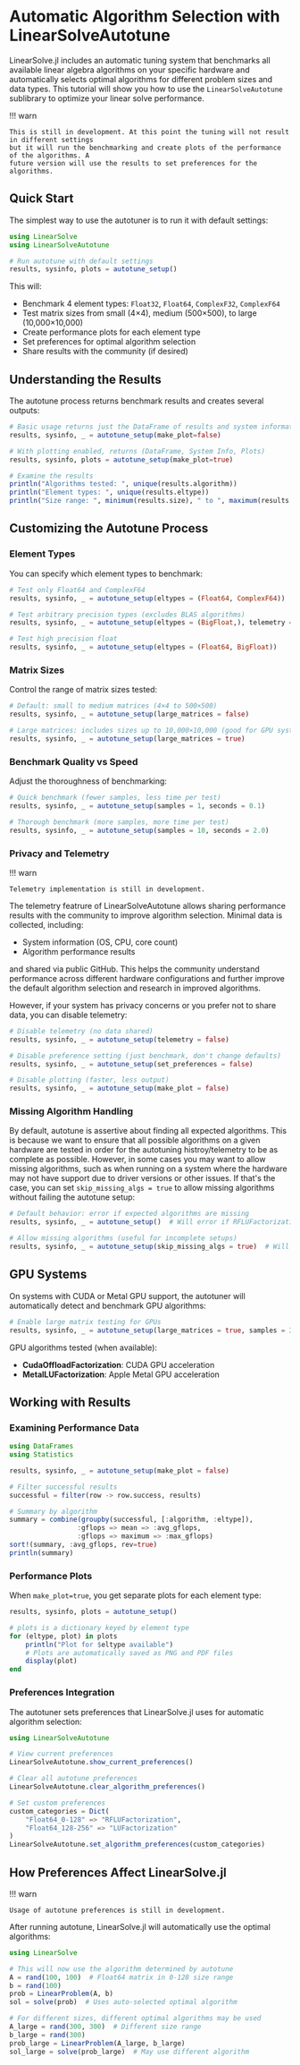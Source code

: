 # Automatic Algorithm Selection with LinearSolveAutotune

LinearSolve.jl includes an automatic tuning system that benchmarks all available linear algebra algorithms on your specific hardware and automatically selects optimal algorithms for different problem sizes and data types. This tutorial will show you how to use the `LinearSolveAutotune` sublibrary to optimize your linear solve performance.

!!! warn

    This is still in development. At this point the tuning will not result in different settings
    but it will run the benchmarking and create plots of the performance of the algorithms. A
    future version will use the results to set preferences for the algorithms.

## Quick Start

The simplest way to use the autotuner is to run it with default settings:

```julia
using LinearSolve
using LinearSolveAutotune

# Run autotune with default settings
results, sysinfo, plots = autotune_setup()
```

This will:
- Benchmark 4 element types: `Float32`, `Float64`, `ComplexF32`, `ComplexF64`
- Test matrix sizes from small (4×4), medium (500×500), to large (10,000×10,000)
- Create performance plots for each element type
- Set preferences for optimal algorithm selection
- Share results with the community (if desired)

## Understanding the Results

The autotune process returns benchmark results and creates several outputs:

```julia
# Basic usage returns just the DataFrame of results and system information
results, sysinfo, _ = autotune_setup(make_plot=false)

# With plotting enabled, returns (DataFrame, System Info, Plots)
results, sysinfo, plots = autotune_setup(make_plot=true)

# Examine the results
println("Algorithms tested: ", unique(results.algorithm))
println("Element types: ", unique(results.eltype))
println("Size range: ", minimum(results.size), " to ", maximum(results.size))
```

## Customizing the Autotune Process

### Element Types

You can specify which element types to benchmark:

```julia
# Test only Float64 and ComplexF64
results, sysinfo, _ = autotune_setup(eltypes = (Float64, ComplexF64))

# Test arbitrary precision types (excludes BLAS algorithms)
results, sysinfo, _ = autotune_setup(eltypes = (BigFloat,), telemetry = false)

# Test high precision float
results, sysinfo, _ = autotune_setup(eltypes = (Float64, BigFloat))
```

### Matrix Sizes

Control the range of matrix sizes tested:

```julia
# Default: small to medium matrices (4×4 to 500×500)
results, sysinfo, _ = autotune_setup(large_matrices = false)

# Large matrices: includes sizes up to 10,000×10,000 (good for GPU systems)
results, sysinfo, _ = autotune_setup(large_matrices = true)
```

### Benchmark Quality vs Speed

Adjust the thoroughness of benchmarking:

```julia
# Quick benchmark (fewer samples, less time per test)
results, sysinfo, _ = autotune_setup(samples = 1, seconds = 0.1)

# Thorough benchmark (more samples, more time per test)  
results, sysinfo, _ = autotune_setup(samples = 10, seconds = 2.0)
```

### Privacy and Telemetry

!!! warn

    Telemetry implementation is still in development.

The telemetry featrure of LinearSolveAutotune allows sharing performance results 
with the community to improve algorithm selection. Minimal data is collected, including:

- System information (OS, CPU, core count)
- Algorithm performance results 

and shared via public GitHub. This helps the community understand performance across 
different hardware configurations and further improve the default algorithm selection
and research in improved algorithms.

However, if your system has privacy concerns or you prefer not to share data, you can disable telemetry:

```julia
# Disable telemetry (no data shared)
results, sysinfo, _ = autotune_setup(telemetry = false)

# Disable preference setting (just benchmark, don't change defaults)
results, sysinfo, _ = autotune_setup(set_preferences = false)

# Disable plotting (faster, less output)
results, sysinfo, _ = autotune_setup(make_plot = false)
```

### Missing Algorithm Handling

By default, autotune is assertive about finding all expected algorithms. This is because
we want to ensure that all possible algorithms on a given hardware are tested in order for
the autotuning histroy/telemetry to be as complete as possible. However, in some cases
you may want to allow missing algorithms, such as when running on a system where the
hardware may not have support due to driver versions or other issues. If that's the case,
you can set `skip_missing_algs = true` to allow missing algorithms without failing the autotune setup:

```julia
# Default behavior: error if expected algorithms are missing
results, sysinfo, _ = autotune_setup()  # Will error if RFLUFactorization missing

# Allow missing algorithms (useful for incomplete setups)
results, sysinfo, _ = autotune_setup(skip_missing_algs = true)  # Will warn instead of error
```

## GPU Systems

On systems with CUDA or Metal GPU support, the autotuner will automatically detect and benchmark GPU algorithms:

```julia
# Enable large matrix testing for GPUs
results, sysinfo, _ = autotune_setup(large_matrices = true, samples = 3, seconds = 1.0)
```

GPU algorithms tested (when available):
- **CudaOffloadFactorization**: CUDA GPU acceleration
- **MetalLUFactorization**: Apple Metal GPU acceleration

## Working with Results

### Examining Performance Data

```julia
using DataFrames
using Statistics

results, sysinfo, _ = autotune_setup(make_plot = false)

# Filter successful results
successful = filter(row -> row.success, results)

# Summary by algorithm
summary = combine(groupby(successful, [:algorithm, :eltype]), 
                 :gflops => mean => :avg_gflops,
                 :gflops => maximum => :max_gflops)
sort!(summary, :avg_gflops, rev=true)
println(summary)
```

### Performance Plots

When `make_plot=true`, you get separate plots for each element type:

```julia
results, sysinfo, plots = autotune_setup()

# plots is a dictionary keyed by element type
for (eltype, plot) in plots
    println("Plot for $eltype available")
    # Plots are automatically saved as PNG and PDF files
    display(plot)
end
```

### Preferences Integration

The autotuner sets preferences that LinearSolve.jl uses for automatic algorithm selection:

```julia
using LinearSolveAutotune

# View current preferences
LinearSolveAutotune.show_current_preferences()

# Clear all autotune preferences
LinearSolveAutotune.clear_algorithm_preferences()

# Set custom preferences
custom_categories = Dict(
    "Float64_0-128" => "RFLUFactorization",
    "Float64_128-256" => "LUFactorization"
)
LinearSolveAutotune.set_algorithm_preferences(custom_categories)
```

## How Preferences Affect LinearSolve.jl

!!! warn

    Usage of autotune preferences is still in development.

After running autotune, LinearSolve.jl will automatically use the optimal algorithms:

```julia
using LinearSolve

# This will now use the algorithm determined by autotune
A = rand(100, 100)  # Float64 matrix in 0-128 size range
b = rand(100)
prob = LinearProblem(A, b)
sol = solve(prob)  # Uses auto-selected optimal algorithm

# For different sizes, different optimal algorithms may be used
A_large = rand(300, 300)  # Different size range
b_large = rand(300)
prob_large = LinearProblem(A_large, b_large)
sol_large = solve(prob_large)  # May use different algorithm
```